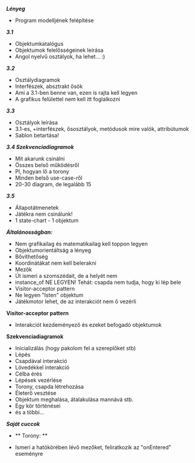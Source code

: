 ***Lényeg***

 * Program modelljének felépítése

***3.1***

 * Objektumkatalógus
 * Objektumok felelősségeinek leírása
 * Angol nyelvű osztályok, ha lehet... :)

***3.2***

 * Osztálydiagramok
 * Interfészek, absztrakt ősök
 * Ami a 3.1-ben benne van, ezen is rajta kell legyen
 * A grafikus felülettel nem kell itt foglalkozni

***3.3***

 * Osztályok leírása
 * 3.1-es, +interfészek, ősosztályok, metódusok mire valók, attribútumok
 * Sablon betartása!

***3.4 Szekvenciadiagramok***

 * Mit akarunk csinálni
 * Összes belső működésről
 * Pl, hogyan lő a torony
 * Minden belső use-case-ről
 * 20-30 diagram, de legalább 15

***3.5***

 * Állapotátmenetek
 * Játékra nem csinálunk!
 * 1 state-chart - 1 objektum


***Általánosságban:***

 * Nem grafikailag és matematikailag kell toppon legyen
 * Objektumorientáltság a lényeg
 * Bővíthetőség
 * Koordinátákat nem kell belerakni
 * Mezők
 * Út ismeri a szomszédait, de a helyét nem
 * instance_of NE LEGYEN! Tehát: csapda nem tudja, hogy ki lép bele
 * Visitor-acceptor pattern
 * Ne legyen "Isten" objektum
 * Játékmotor lehet, de az interakciót nem ő vezérli

**Visitor-acceptor pattern**

 * Interakciót kezdeményező és ezeket befogadó objektumok

**Szekvenciadiagramok**

 * Inicializálás (hogy pakolom fel a szereplőket stb)
 * Lépés
 * Csapdával interakció
 * Lövedékkel interakció
 * Célba érés
 * Lépések vezérlése
 * Torony, csapda létrehozása
 * Életerő vesztése
 * Objektum meghalása, átalakulása mannává stb.
 * Egy kör történései
 * és a többi...

 
***Saját cuccok***

 * ** Torony: **
 
  * Ismeri a hatókörében lévő mezőket, feliratkozik az "onEntered" eseményre
